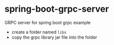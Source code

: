 # spring-boot-grpc-server
GRPC server for spring boot grpc example

* create a folder named `libs`
* copy the grpc library jar file into the folder